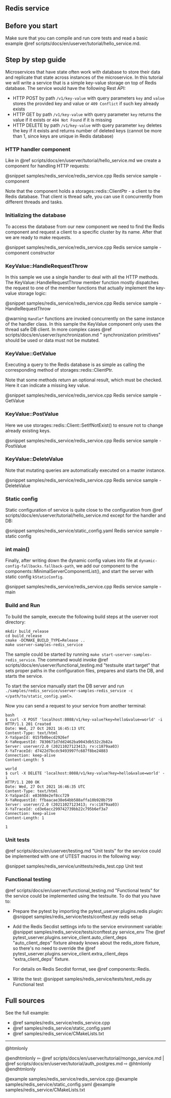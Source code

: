 ## Redis service

## Before you start

Make sure that you can compile and run core tests and read a basic example @ref scripts/docs/en/userver/tutorial/hello_service.md.

## Step by step guide

Microservices that have state often work with database to store their data and
replicate that state across instances of the microservice. In this tutorial we
will write a service that is a simple key-value storage on top of Redis
database. The service would have the following Rest API:

* HTTP POST by path `/v1/key-value` with query parameters `key` and `value`
  stores the provided key and value or `409 Conflict` if such key already exists
* HTTP GET by path `/v1/key-value` with query parameter `key` returns the value
  if it exists or `404 Not Found` if it is missing
* HTTP DELETE by path `/v1/key-value` with query parameter `key` deletes the key
  if it exists and returns number of deleted keys (cannot be more than 1, since
  keys are unique in Redis database)

### HTTP handler component

Like in @ref scripts/docs/en/userver/tutorial/hello_service.md we create a component for
handling HTTP requests:

@snippet samples/redis_service/redis_service.cpp Redis service sample - component

Note that the component holds a storages::redis::ClientPtr - a client to the
Redis database. That client is thread safe, you can use it concurrently from
different threads and tasks.

### Initializing the database

To access the database from our new component we need to find the Redis
component and request a client to a specific cluster by its name. After that we
are ready to make requests.

@snippet samples/redis_service/redis_service.cpp Redis service sample - component constructor

### KeyValue::HandleRequestThrow

In this sample we use a single handler to deal with all the HTTP methods. The
KeyValue::HandleRequestThrow member function mostly dispatches the request to
one of the member functions that actually implement the key-value storage logic:

@snippet samples/redis_service/redis_service.cpp Redis service sample - HandleRequestThrow

@warning `Handle*` functions are invoked concurrently on the same instance of
the handler class. In this sample the KeyValue component only uses the thread
safe DB client. In more complex cases @ref scripts/docs/en/userver/synchronization.md "
synchronization primitives" should be used or data must not be mutated.

### KeyValue::GetValue

Executing a query to the Redis database is as simple as calling the
corresponding method of storages::redis::ClientPtr.

Note that some methods return an optional result, which must be checked. Here it
can indicate a missing key value.

@snippet samples/redis_service/redis_service.cpp Redis service sample - GetValue

### KeyValue::PostValue

Here we use storages::redis::Client::SetIfNotExist() to ensure not to change
already existing keys.

@snippet samples/redis_service/redis_service.cpp Redis service sample - PostValue

### KeyValue::DeleteValue

Note that mutating queries are automatically executed on a master instance.

@snippet samples/redis_service/redis_service.cpp Redis service sample - DeleteValue

### Static config

Static configuration of service is quite close to the configuration from @ref scripts/docs/en/userver/tutorial/hello_service.md except for the handler and DB:

@snippet samples/redis_service/static_config.yaml Redis service sample - static config


### int main()

Finally, after writing down the dynamic config values into file
at `dynamic-config-fallbacks.fallback-path`, we add our component to the
components::MinimalServerComponentList(), and start the server with static
config `kStaticConfig`.

@snippet samples/redis_service/redis_service.cpp Redis service sample - main


### Build and Run

To build the sample, execute the following build steps at the userver root
directory:

```
mkdir build_release
cd build_release
cmake -DCMAKE_BUILD_TYPE=Release ..
make userver-samples-redis_service
```

The sample could be started by running
`make start-userver-samples-redis_service`. The command would invoke
@ref scripts/docs/en/userver/functional_testing.md "testsuite start target" that sets proper
paths in the configuration files, prepares and starts the DB, and starts the
service.

To start the service manually start the DB server and run
`./samples/redis_service/userver-samples-redis_service -c </path/to/static_config.yaml>`.

Now you can send a request to
your service from another terminal:

```
bash
$ curl -X POST 'localhost:8088/v1/key-value?key=hello&value=world' -i
HTTP/1.1 201 Created
Date: Wed, 27 Oct 2021 16:45:13 UTC
Content-Type: text/html
X-YaSpanId: 015fb0becd2926ef
X-YaRequestId: 7830671d7dd2462ba9043db532c2b82a
Server: userver/2.0 (20211027123413; rv:c1879aa03)
X-YaTraceId: d7422d7bcdc9493997fc687f8be24883
Connection: keep-alive
Content-Length: 5

world
$ curl -X DELETE 'localhost:8088/v1/key-value?key=hello&value=world' -i
HTTP/1.1 200 OK
Date: Wed, 27 Oct 2021 16:46:35 UTC
Content-Type: text/html
X-YaSpanId: e83698e2ef8cc729
X-YaRequestId: ffbaacae38e64bb588affa10b928b759
Server: userver/2.0 (20211027123413; rv:c1879aa03)
X-YaTraceId: cd3e6acc299742739bb22c795b6ef3a7
Connection: keep-alive
Content-Length: 1

1
```


### Unit tests
@ref scripts/docs/en/userver/testing.md "Unit tests" for the service could be
implemented with one of UTEST macros in the following way:

@snippet samples/redis_service/unittests/redis_test.cpp  Unit test


### Functional testing
@ref scripts/docs/en/userver/functional_testing.md "Functional tests" for the service could be
implemented using the testsuite. To do that you have to:

* Prepare the pytest by importing the pytest_userver.plugins.redis plugin:
  @snippet samples/redis_service/tests/conftest.py redis setup

* Add the Redis Secdist settings info to the service environment variable:
  @snippet samples/redis_service/tests/conftest.py service_env
  The @ref pytest_userver.plugins.service_client.auto_client_deps "auto_client_deps"
  fixture already knows about the redis_store fixture, so there's no need to override
  the @ref pytest_userver.plugins.service_client.extra_client_deps "extra_client_deps"
  fixture.

  For details on Redis Secdist format, see @ref components::Redis.

* Write the test:
  @snippet samples/redis_service/tests/test_redis.py  Functional test


## Full sources

See the full example:
* @ref samples/redis_service/redis_service.cpp
* @ref samples/redis_service/static_config.yaml
* @ref samples/redis_service/CMakeLists.txt

----------

@htmlonly <div class="bottom-nav"> @endhtmlonly
⇦ @ref scripts/docs/en/userver/tutorial/mongo_service.md | @ref scripts/docs/en/userver/tutorial/auth_postgres.md ⇨
@htmlonly </div> @endhtmlonly

@example samples/redis_service/redis_service.cpp
@example samples/redis_service/static_config.yaml
@example samples/redis_service/CMakeLists.txt
